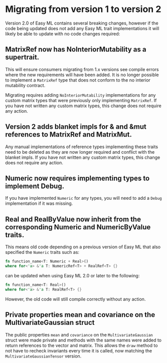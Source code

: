 # Migrating from version 1 to version 2

Version 2.0 of Easy ML contains several breaking changes, however if the code being updated does not add any Easy ML trait implementations it will likely be able to update with no code changes required:

## MatrixRef now has NoInteriorMutability as a supertrait.
This will ensure consumers migrating from 1.x versions see compile errors where
the new requirements will have been added. It is no longer possible to implement
a `MatrixRef` type that does not conform to the no interior mutability contract.

Migrating requires adding `NoInteriorMutability` implementations for any custom
matrix types that were previously only implementing `MatrixRef`. If you have
not written any custom matrix types, this change does not require any action.

## Version 2 adds blanket impls for & and &mut references to MatrixRef and MatrixMut.
Any manual implementations of reference types implementing these traits need to
be deleted as they are now longer required and conflict with the blanket impls.
If you have not written any custom matrix types, this change does not require
any action.

## Numeric now requires implementing types to implement Debug.
If you have implemented `Numeric` for any types, you will need to add a `Debug`
implementation if it was missing.

## Real and RealByValue now inherit from the corresponding Numeric and NumericByValue traits.
This means old code depending on a previous version of Easy ML that also
specified the `Numeric` traits such as:
```rust
fn function_name<T: Numeric + Real>()
where for<'a> &'a T: NumericRef<T> + RealRef<T> {}
```
can be updated when using Easy ML 2.0 or later to the following:
```rust
fn function_name<T: Real>()
where for<'a> &'a T: RealRef<T> {}
```
However, the old code will still compile correctly without any action.

## Private properties mean and covariance on the MultivariateGaussian struct
The public properties `mean` and `covariance` on the `MultivariateGaussian` struct were made private and methods with the same names were added to return
references to the vector and matrix. This allows the `draw` method to not have
to recheck invariants every time it is called, now matching the
`MultivariateGaussianTensor` version.

